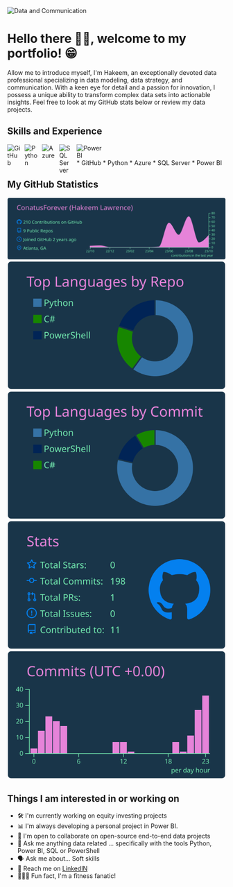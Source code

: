 ![Data and Communication](https://external-content.duckduckgo.com/iu/?u=https%3A%2F%2Fi.pinimg.com%2Foriginals%2Fdb%2F21%2Fe7%2Fdb21e74d5e783c67b0fabe94581dee73.jpg&f=1&nofb=1&ipt=defad14b2ce5c072d7ffa77b60f848435b2873b7e144dd542ad4c65f9141dcb2&ipo=images)

# Hello there 👋🏿, welcome to my portfolio! 😁

Allow me to introduce myself, I'm Hakeem, an exceptionally devoted data professional specializing in data modeling, data strategy, and communication. With a keen eye for detail and a passion for innovation, I possess a unique ability to transform complex data sets into actionable insights. Feel free to look at my GitHub stats below or review my data projects.

## Skills and Experience
<img align= "left" alt="GitHub" width="30px" style="padding-right:10px;" src="https://cdn.jsdelivr.net/gh/devicons/devicon/icons/github/github-original.svg" />
<img align= "left" alt="Python" width="30px" style="padding-right:10px;" src="https://cdn.jsdelivr.net/gh/devicons/devicon/icons/python/python-original.svg"/>
<img align= "left" alt="Azure" width="30px" style="padding-right:10px;" src="https://cdn.jsdelivr.net/gh/devicons/devicon/icons/azure/azure-original.svg" />
<img  align= "left" alt="SQL Server" width="30px" style="padding-right:10px;" src="https://cdn.jsdelivr.net/gh/devicons/devicon/icons/microsoftsqlserver/microsoftsqlserver-plain-wordmark.svg"/>  
<img  align= "left" alt="Power BI" width="60px" style="padding-right:10px;" src="https://1000logos.net/wp-content/uploads/2022/08/Microsoft-Power-BI-Logo.png"/>

<br />

<br />
* GitHub
* Python
* Azure
* SQL Server
* Power BI




## My GitHub Statistics

 

[![](https://raw.githubusercontent.com/ConatusForever/githubstats/master/profile-summary-card-output/cobalt/0-profile-details.svg)](https://github.com/vn7n24fzkq/github-profile-summary-cards)
[![](https://raw.githubusercontent.com/ConatusForever/githubstats/master/profile-summary-card-output/cobalt/1-repos-per-language.svg)](https://github.com/vn7n24fzkq/github-profile-summary-cards) [![](https://raw.githubusercontent.com/ConatusForever/githubstats/master/profile-summary-card-output/cobalt/2-most-commit-language.svg)](https://github.com/vn7n24fzkq/github-profile-summary-cards)
[![](https://raw.githubusercontent.com/ConatusForever/githubstats/master/profile-summary-card-output/cobalt/3-stats.svg)](https://github.com/vn7n24fzkq/github-profile-summary-cards) [![](https://raw.githubusercontent.com/ConatusForever/githubstats/master/profile-summary-card-output/cobalt/4-productive-time.svg)](https://github.com/vn7n24fzkq/github-profile-summary-cards)


## Things I am interested in or working on

- 🛠️ I'm currently working on equity investing projects
- 📊 I'm always developing a personal project in Power BI.
- 🌱 I'm open to collaborate on open-source end-to-end data projects
- 📨 Ask me anything data related ... specifically with the tools Python, Power BI, SQL or PowerShell
- 🗣️ Ask me about... Soft skills
- 📲 Reach me on [LinkedIN](https://www.linkedin.com/in/hakeemlawrence/)
- 🏋🏿‍♂️ Fun fact, I'm a fitness fanatic!

<!---
ConatusForever/ConatusForever is a ✨ special ✨ repository because its `README.md` (this file) appears on your GitHub profile.
You can click the Preview link to take a look at your changes.
--->
